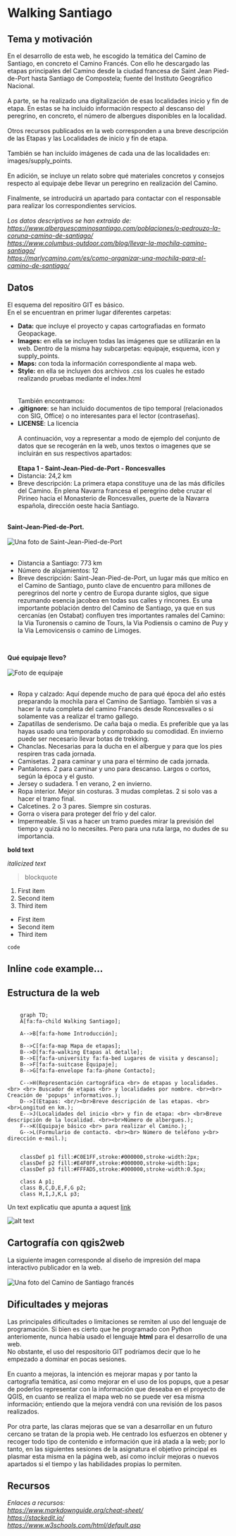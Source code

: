 # Walking Santiago

## Tema y motivación
En el desarrollo de esta web, he escogido la temática del Camino de Santiago, en concreto el Camino Francés. Con ello he descargado las etapas principales del Camino desde la ciudad francesa de Saint Jean Pied-de-Port hasta Santiago de Compostela; fuente del Instituto Geográfico Nacional. 
<br><br>
A parte, se ha realizado una digitalización de esas localidades inicio y fin de etapa. En estas se ha incluido información respecto al descanso del peregrino, en concreto, el número de albergues disponibles en la localidad. 
<br><br>
Otros recursos publicados en la web corresponden a una breve descripción de las Etapas y las Localidades de inicio y fin de etapa. 
<br><br>
También se han incluído imágenes de cada una de las localidades en: images/supply_points.
<br><br>
En adición, se incluye un relato sobre qué materiales concretos y consejos respecto al equipaje debe llevar un peregrino en realización del Camino.
<br><br>
Finalmente, se introducirá un apartado para contactar con el responsable para realizar los correspondientes servicios.
<br><br>
*Los datos descriptivos se han extraído de:* <br>
*https://www.alberguescaminosantiago.com/poblaciones/o-pedrouzo-la-coruna-camino-de-santiago/*  <br>
*https://www.columbus-outdoor.com/blog/llevar-la-mochila-camino-santiago/* <br>
*https://marlycamino.com/es/como-organizar-una-mochila-para-el-camino-de-santiago/*



## Datos 
El esquema del repositiro GIT es básico. <br>
En el se encuentran en primer lugar diferentes carpetas: <br>
- **Data:** que incluye el proyecto y capas cartografiadas en formato Geopackage.<br>
- **Images:** en ella se incluyen todas las imágenes que se utilizarán en la web. Dentro de la misma hay subcarpetas: equipaje, esquema, icon y supply_points.<br>
- **Maps:** con toda la información correspondiente al mapa web.<br>
- **Style:** en ella se incluyen dos archivos .css los cuales he estado realizando pruebas mediante el index.html<br>
<br><br>
También encontramos:<br>
- **.gitignore**: se han incluido documentos de tipo temporal (relacionados con SIG, Office) o no interesantes para el lector (contraseñas).
- **LICENSE**: La licencia 
<br><br>
A continuación,  voy a representar a modo de ejemplo del conjunto de datos que se recogerán en la web, unos textos o imagenes que se incluirán en sus respectivos apartados:
<br><br>
**Etapa 1 - Saint-Jean-Pied-de-Port - Roncesvalles** <br>
- Distancia: 24,2 km <br>
- Breve descripción: La primera etapa constituye una de las más difíciles del Camino. En plena Navarra francesa el peregrino debe cruzar el Pirineo hacia el Monasterio de Roncesvalles, puerte de la Navarra española, dirección oeste hacia Santiago. 
<br><br>

**Saint-Jean-Pied-de-Port.** <br><br>
![Una foto de Saint-Jean-Pied-de-Port](./images/supply_points/stjean.jpg)<br><br>
- Distancia a Santiago: 773 km <br>
- Número de alojamientos: 12 <br>
- Breve descripción: Saint-Jean-Pied-de-Port, un lugar más que mítico en el Camino de Santiago, punto clave de encuentro para millones de peregrinos del norte y centro de Europa durante siglos, que sigue rezumando esencia jacobea en todas sus calles y rincones.
Es una importante población dentro del Camino de Santiago, ya que en sus cercanías (en Ostabat) confluyen tres importantes ramales del Camino: la Via Turonensis o camino de Tours, la Via Podiensis o camino de Puy y la Via Lemovicensis o camino de Limoges.
<br>

**Qué equipaje llevo?** <br><br>
![Foto de equipaje](./images/equipaje/equipaje-camino-de-santiago-2.jpg)<br><br>
- Ropa y calzado:
Aquí depende mucho de para qué época del año estés preparando la mochila para el Camino de Santiago. También si vas a hacer la ruta completa del camino Francés desde Roncesvalles o si solamente vas a realizar el tramo gallego.
- Zapatillas de senderismo. De caña baja o media. Es preferible que ya las hayas usado una temporada y comprobado su comodidad. En invierno puede ser necesario llevar botas de trekking.
- Chanclas. Necesarias para la ducha en el albergue y para que los pies respiren tras cada jornada.
- Camisetas. 2 para caminar y una para el término de cada jornada.
- Pantalones. 2 para caminar y uno para descanso. Largos o cortos, según la época y el gusto.
- Jersey o sudadera. 1 en verano, 2 en invierno.
- Ropa interior. Mejor sin costuras. 3 mudas completas. 2 si solo vas a hacer el tramo final.
- Calcetines. 2 o 3 pares. Siempre sin costuras.
- Gorra o visera para proteger del frío y del calor.
- Impermeable. Si vas a hacer un tramo puedes mirar la previsión del tiempo y quizá no lo necesites. Pero para una ruta larga, no dudes de su importancia.


**bold text**

*italicized text*
> blockquote

1. First item
2. Second item
3. Third item

- First item
- Second item
- Third item

`code`

Inline `code` example...
<br>
---

## Estructura de la web
```mermaid

    graph TD;
    A[fa:fa-child Walking Santiago]; 
    
    A-->B[fa:fa-home Introducción];

    B-->C[fa:fa-map Mapa de etapas];
    B-->D[fa:fa-walking Etapas al detalle];
    B-->E[fa:fa-university fa:fa-bed Lugares de visita y descanso];
    B-->F[fa:fa-suitcase Equipaje];
    B-->G[fa:fa-envelope fa:fa-phone Contacto];

    C-->H(Representación cartográfica <br> de etapas y localidades.<br> <br> Buscador de etapas <br> y localidades por nombre. <br><br> Creación de 'popups' informativos.);
    D-->I(Etapas: <br/><br>Breve descripción de las etapas. <br><br>Longitud en km.);
    E-->J(Localidades del inicio <br> y fin de etapa: <br> <br>Breve descripción de la localidad. <br><br>Número de albergues.);
    F-->K(Equipaje básico <br> para realizar el Camino.);
    G-->L(Formulario de contacto. <br><br> Número de teléfono y<br> dirección e-mail.);


    classDef p1 fill:#C0E1FF,stroke:#000000,stroke-width:2px;
    classDef p2 fill:#E4F0FF,stroke:#000000,stroke-width:1px;
    classDef p3 fill:#FFFAD5,stroke:#000000,stroke-width:0.5px;

    class A p1;
    class B,C,D,E,F,G p2;
    class H,I,J,K,L p3;
```


Un text explicatiu que apunta a aquest [link](https://www.example.com)

![alt text](images/Ways_ofSt._James_in_Europe.png)

## Cartografía con qgis2web
La siguiente imagen corresponde al diseño de impresión del mapa interactivo publicador en la web. 
<br>
<br>
![Una foto del Camino de Santiago francés](./images/icon/map1.png)

## Dificultades y mejoras
Las principales dificultades o limitaciones se remiten al uso del lenguaje de programación. Si bien es cierto que he programado con Python anteriomente, nunca había usado el lenguaje **html** para el desarrollo de una web. <br> 
No obstante, el uso del respositorio GIT podríamos decir que lo he empezado a dominar en pocas sesiones. 
<br><br>
En cuanto a mejoras, la intención es mejorar mapas y por tanto la cartografia temática, así como mejorar en el uso de los popups, que a pesar de poderlos representar con la información que deseaba en el proyecto de QGIS, en cuanto se realiza el mapa web no se puede ver esa misma información; entiendo que la mejora vendrá con una revisión de los pasos realizados. <br><br>
Por otra parte, las claras mejoras que se van a desarrollar en un futuro cercano se tratan de la propia web. He centrado los esfuerzos en obtener y recoger todo tipo de contenido e información que irá atada a la web; por lo tanto, en las siguientes sesiones de la asignatura el objetivo principal es plasmar esta misma en la página web, así como incluir mejoras o nuevos apartados si el tiempo y las habilidades propias lo permiten.

## Recursos
*Enlaces a recursos:*<br>
*https://www.markdownguide.org/cheat-sheet/* <br>
*https://stackedit.io/* <br>
*https://www.w3schools.com/html/default.asp*

